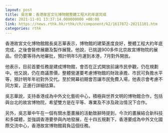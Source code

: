 ```yaml
---
layout: post
title: 吳志華：香港故宮文化博物館整體工程大約年底完成
date: 2021-11-01 13:37:14.000000000 +08:00
link: https://news.rthk.hk/rthk/ch/component/k2/1617872-20211101.htm
categories: rthk
---
```


香港故宮文化博物館館長吳志華表示，博物館的建築進度良好，整體工程大約年底完成，之後會裝修展廳及製作展覽。他說，已挑選900多件北京故宮博物院的展品，但仍要等待內地審批，預計明年5月運到本港，7月對外開放。

他表示，目前首要任務是建成博物館，會否在正式開放前讓市民參觀，仍在規劃中。他又說，仍在商議票價，整體營運要考慮博物館的財政承擔、市民可負擔水平等，預計明年年初對外交代。至於開幕初期會否讓市民免費入場，他表示會考慮不同方案，正進行詳細估算。

吳志華說，支持香港成為中外文化藝術中心，積極與世界文明的博物館合作，包括與台北的故宮博物院，希望雙方是在平等、專業及不涉及政治情況下合作。

另外，吳志華中午在一個有關水墨畫展的活動致辭時提到，今次的畫展結合新科技和多媒體，並強調香港要參與內地發展，在十四五規劃下，香港要成為中外文化國際交流中心，香港故宮博物館肩負這個任務。
